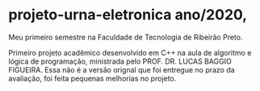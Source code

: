 # projeto-urna-eletronica ano/2020,

Meu primeiro semestre na Faculdade de Tecnologia de Ribeirão Preto.

Primeiro projeto acadêmico desenvolvido em C++ na aula de algoritmo e lógica de programação, ministrada pelo PROF. DR. LUCAS BAGGIO FIGUEIRA.
Essa não é a versão orignal que foi entregue no prazo da avaliação, foi feita pequenas melhorias no projeto.
